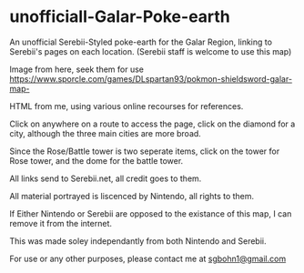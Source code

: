 # unofficiall-Galar-Poke-earth
An unofficial Serebii-Styled poke-earth for the Galar Region, linking to Serebii's pages on each location. (Serebii staff is welcome to use this map)

Image from here, seek them for use https://www.sporcle.com/games/DLspartan93/pokmon-shieldsword-galar-map-

HTML from me, using various online recourses for references. 

Click on anywhere on a route to access the page, click on the diamond for a city, although the three main cities are more broad.

Since the Rose/Battle tower is two seperate items, click on the tower for Rose tower, and the dome for the battle tower.

All links send to Serebii.net, all credit goes to them.

All material portrayed is liscenced by Nintendo, all rights to them.

If Either Nintendo or Serebii are opposed to the existance of this map, I can remove it from the internet.

This was made soley independantly from both Nintendo and Serebii.

For use or any other purposes, please contact me at sgbohn1@gmail.com
